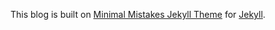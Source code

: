 This blog is built on [Minimal Mistakes Jekyll Theme](https://mmistakes.github.io/minimal-mistakes/) for [Jekyll](https://jekyllrb.com/).

